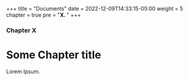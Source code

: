 +++
title = "Documents"
date = 2022-12-09T14:33:15-05:00
weight = 5
chapter = true
pre = "<b>X. </b>"
+++

### Chapter X

# Some Chapter title

Lorem Ipsum.